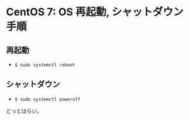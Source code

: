 # CentOS 7: OS 再起動, シャットダウン手順

## 再起動

- `$ sudo systemctl reboot`

## シャットダウン

- `$ sudo systemctl poweroff`

どっとはらい。
